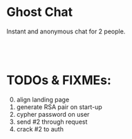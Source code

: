 # Ghost Chat

Instant and anonymous chat for 2 people.


<br><br>

# TODOs & FIXMEs:

0. align landing page
1. generate RSA pair on start-up
2. cypher password on user
3. send #2 through request
4. crack #2 to auth
